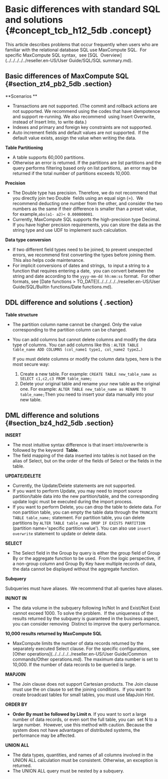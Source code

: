 # Basic differences with standard SQL and solutions {#concept_tcb_h12_5db .concept}

This article describes problems that occur frequently when users who are familiar with the relational database SQL use MaxCompute SQL.  For specific MaxCompute SQL syntax,  see [SQL  Overview](../../../../../reseller.en-US/User Guide/SQL/SQL summary.md).

## Basic differences of MaxCompute SQL {#section_zt4_pb2_5db .section}

**Scenarios **

-   Transactions are not supported. \(The commit and rollback actions are not supported. We recommend using the codes that have idempotence and support re-running. We also recommend  using Insert Overwrite, instead of Insert Into, to write data.\)
-   Indexes and primary and foreign key constraints are not supported.
-   Auto increment fields and default values are not supported.  If the default value exists, assign the value when writing the data.

**Table Partitioning**

-   A table supports 60,000 partitions.
-   Otherwise an error is returned. If the partitions are list partitions and the query performs filtering based only on list partitions,  an error may be returned if the total number of partitions exceeds 10,000.

**Precision**

-   The Double type has precision. Therefore, we do not recommend that you directly join two Double  fields using an equal sign \(=\).  We recommend deducting one number from the other, and consider the two numbers as the same if their difference is smaller than a preset value, for example,`abs(a1- a2)< 0.000000001`.
-   Currently, MaxCompute SQL supports the high-precision type Decimal.  If you have higher precision requirements, you can store the data as the string type and use UDF to implement such calculation.

**Data type conversion**

-   If two different field types need to be joined, to prevent unexpected errors, we recommend first converting the types before joining them. This also helps code maintenance.
-   For implicit conversions of dates and strings,  to input a string to a function that requires entering a date,  you can convert between the string and date according to the `yyyy-mm-dd hh:mm:ss` format.  For other formats, see [Date functions \> TO\_DATE](../../../../../reseller.en-US/User Guide/SQL/Builtin functions/Date functions.md).

## DDL difference and solutions { .section}

**Table structure**

-   The partition column name cannot be changed. Only the value corresponding to the partition column can be changed. 
-   You can add columns but cannot delete columns and modify the data type of columns. You can add columns like this : `ALTER TABLE table_name ADD COLUMNS (col_name1 type1, col_name2 type2…)`

    If you must delete columns or modify the column data types, here is the most secure way:

    1.  Create a new table. For example: `CREATE TABLE new_table_name as SELECT c1,c2,c3 FROM table_name;`
    2.  Delete your original table and rename your new table as the original one. For example: `ALTER TABLE new_table_name as RENAME TO table_name;`Then you need to insert your data manually into your new table.

## DML difference and solutions {#section_bz4_hd2_5db .section}

**INSERT**

-   The most intuitive syntax difference is that insert into/overwrite is followed by the keyword  **Table**.
-   The field mapping of the data inserted into tables is not based on the alias of Select, but on the order of the fields of Select or the fields in the table.

**UPDATE/DELETE**

-   Currently, the Update/Delete statements are not supported.
-   If you want to perform Update, you may need to import source partition/table data into the new partition/table, and the corresponding update logic must be executed during the import process.
-   If you want to perform Delete, you can drop the table to delete data. For non partition table, you can empty the table data through the `TRUNCATE TABLE table_name;` statement. For partition table, you can delete partitions by `ALTER TABLE table_name DROP IF EXISTS PARTITION` \(partition name='specific partition value'\). You can also use `insert overwrite` statement to update or delete data.

**SELECT**

-   The Select field in the Group by query is either the group field of Group By or the aggregate function to be used.  From the logic perspective,  if a non-group column and Group By Key have multiple records of data, the data cannot be displayed without the aggregate function.

 **Subquery** 

Subqueries must have aliases.  We recommend that all queries have aliases.

**IN/NOT IN**

-   The data volume in the subquery following In/Not In and Exist/Not Exist cannot exceed 1000. To solve the problem.  If the uniqueness of the results returned by the subquery is guaranteed in the business aspect, you can consider removing  Distinct to improve the query performance.

**10,000 results returned by MaxCompute SQL**

-   MaxCompute limits the number of data records returned by the separately executed Select clause. For the specific configurations, see [Other operations](../../../../../reseller.en-US/User Guide/Common commands/Other operations.md). The maximum data number is set to 10,000. If the number of data records to be queried is large.

**MAPJOIN**

-   The Join clause does not support Cartesian products. The Join clause must use the on clause to set the joining conditions.  If you want to create broadcast tables for small tables, you must use MapJoin Hint.

**ORDER BY**

-   **Order By must be followed by Limit n**. If you want to sort a large number of data records, or even sort the full table, you can  set N to a large number.  However, use this method with caution. Because the system does not have advantages of distributed systems, the performance may be affected. 

**UNION ALL**

-   The data types, quantities, and names of all columns involved in the UNION ALL calculation must be consistent. Otherwise, an exception is returned.
-   The UNION ALL query must be nested by a subquery.

